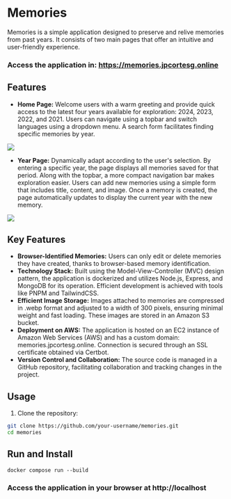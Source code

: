 # Memories

Memories is a simple application designed to preserve and relive memories from past years. It consists of two main pages that offer an intuitive and user-friendly experience.

### Access the application in: https://memories.jpcortesg.online

## Features

- **Home Page:** Welcome users with a warm greeting and provide quick access to the latest four years available for exploration: 2024, 2023, 2022, and 2021. Users can navigate using a topbar and switch languages using a dropdown menu. A search form facilitates finding specific memories by year.

<img src="https://github.com/jpcortesg1/mvc-we-memories/assets/60229777/ce93792d-0449-428d-8df6-2eb9a1552c59" />

- **Year Page:** Dynamically adapt according to the user's selection. By entering a specific year, the page displays all memories saved for that period. Along with the topbar, a more compact navigation bar makes exploration easier. Users can add new memories using a simple form that includes title, content, and image. Once a memory is created, the page automatically updates to display the current year with the new memory.

<img src="https://github.com/jpcortesg1/mvc-we-memories/assets/60229777/15708a44-3de1-4de9-8248-1f9a2c8ffd3a" />

## Key Features

- **Browser-Identified Memories:** Users can only edit or delete memories they have created, thanks to browser-based memory identification.
- **Technology Stack:** Built using the Model-View-Controller (MVC) design pattern, the application is dockerized and utilizes Node.js, Express, and MongoDB for its operation. Efficient development is achieved with tools like PNPM and TailwindCSS.
- **Efficient Image Storage:** Images attached to memories are compressed in .webp format and adjusted to a width of 300 pixels, ensuring minimal weight and fast loading. These images are stored in an Amazon S3 bucket.
- **Deployment on AWS:** The application is hosted on an EC2 instance of Amazon Web Services (AWS) and has a custom domain: memories.jpcortesg.online. Connection is secured through an SSL certificate obtained via Certbot.
- **Version Control and Collaboration:** The source code is managed in a GitHub repository, facilitating collaboration and tracking changes in the project.

## Usage

1. Clone the repository:

```bash
git clone https://github.com/your-username/memories.git
cd memories
```

## Run and Install
```
docker compose run --build
```

### Access the application in your browser at http://localhost